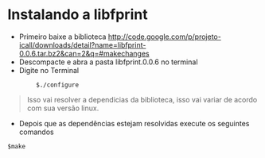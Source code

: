 # Instalando a libfprint #
  * Primeiro baixe a biblioteca http://code.google.com/p/projeto-icall/downloads/detail?name=libfprint-0.0.6.tar.bz2&can=2&q=#makechanges
  * Descompacte e abra a pasta libfprint.0.0.6 no terminal
  * Digite no Terminal
```
        $./configure
```
> Isso vai resolver a dependicias da biblioteca, isso vai variar de acordo com sua versão linux.

  * Depois que as dependências estejam resolvidas execute os seguintes comandos
```
$make
```